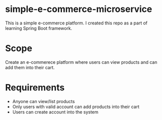 # simple-e-commerce-microservice
This is a simple e-commerce platform. I created this repo as a part of learning Spring Boot framework.

# Scope
Create an e-commerece platform where users can view products and can add them into their cart.

# Requirements
 - Anyone can view/list products
 - Only users with valid account can add products into their cart
 - Users can create account into the system
